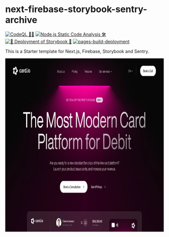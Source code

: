 # next-firebase-storybook-sentry-archive

[![CodeQL 👨‍💻](https://github.com/mdirshaddev/next-firebase-storybook-sentry/actions/workflows/codeql.yml/badge.svg)](https://github.com/mdirshaddev/next-firebase-storybook-sentry/actions/workflows/codeql.yml)
[![Node.js Static Code Analysis 🛠️](https://github.com/mdirshaddev/next-firebase-storybook-sentry/actions/workflows/njsscan.yml/badge.svg)](https://github.com/mdirshaddev/next-firebase-storybook-sentry/actions/workflows/njsscan.yml)
[![🚀 Deployment of Storybook 🌌](https://github.com/mdirshaddev/next-firebase-storybook-sentry/actions/workflows/storybook.yml/badge.svg)](https://github.com/mdirshaddev/next-firebase-storybook-sentry/actions/workflows/storybook.yml)
[![pages-build-deployment](https://github.com/mdirshaddev/next-firebase-storybook-sentry/actions/workflows/pages/pages-build-deployment/badge.svg)](https://github.com/mdirshaddev/next-firebase-storybook-sentry/actions/workflows/pages/pages-build-deployment)

This is a Starter template for Next.js, Firebase, Storybook and Sentry.

<img src="https://raw.githubusercontent.com/mdirshaddev/icons-repository/main/next-firebase-storybook-sentry/landing.png" width="800px" height="550px">
